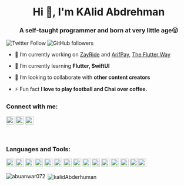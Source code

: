 <h1 align="center">Hi 👋, I'm KAlid Abdrehman</h1>
<h3 align="center">A self-taught programmer and born at very little age😜</h3>

![Twitter Follow](https://img.shields.io/twitter/follow/Kalide0912?label=Kalide0912&logo=twitter&style=for-the-badge)
![GitHub followers](https://img.shields.io/github/followers/kalidAbderhuman?logo=GitHub&style=for-the-badge)

- 🔭 I’m currently working on [ZayRide](https://www.zayride.com/) and [ArifPay](http://arifpay.net), [The Flutter Way](https://www.youtube.com/channel/UCKw9pIkPznoGSpRiq99PQmQ)

- 🌱 I’m currently learning **Flutter, SwiftUI**

- 👯 I’m looking to collaborate with **other content creators**

- ⚡ Fun fact **I love to play football and Chai over coffee.**

### Connect with me:

<a href="https://twitter.com/Kalide0912" target="blank"><img src="https://cdn.jsdelivr.net/npm/simple-icons@3.0.1/icons/twitter.svg" alt="Kalide0912" height="22" width="22" /></a>
<a href="https://www.linkedin.com/in/kalide-abderhamne-382480132/" target="blank"><img src="https://cdn.jsdelivr.net/npm/simple-icons@3.0.1/icons/linkedin.svg" alt="abuanwar072" height="22" width="22" /></a>
<a href="https://www.youtube.com/channel/UCKw9pIkPznoGSpRiq99PQmQ" target="blank"><img src="https://cdn.jsdelivr.net/npm/simple-icons@3.0.1/icons/youtube.svg" alt="ucjm7i4g4z7zgcja_hkhlcvw" height="22" width="22" /></a>


<br />

### Languages and Tools:

<p align="left"><img src="https://www.vectorlogo.zone/logos/dartlang/dartlang-icon.svg" alt="dart" width="22" height="22"/> <img src="https://www.vectorlogo.zone/logos/python/python-icon.svg" alt="django" width="22" height="22"/> <img src="https://www.vectorlogo.zone/logos/figma/figma-icon.svg" alt="figma" width="22" height="22"/> <img src="https://www.vectorlogo.zone/logos/firebase/firebase-icon.svg" alt="firebase" width="22" height="22"/> <img src="https://www.vectorlogo.zone/logos/pocoo_flask/pocoo_flask-icon.svg" alt="flask" width="22" height="22"/> <img src="https://www.vectorlogo.zone/logos/flutterio/flutterio-icon.svg" alt="flutter" width="22" height="22"/> <img src="https://www.vectorlogo.zone/logos/git-scm/git-scm-icon.svg" alt="git" width="22" height="22"/> <img src="https://www.vectorlogo.zone/logos/linux/linux-icon.svg" alt="linux" width="22" height="22"/> <img
src="https://upload.vectorlogo.zone/logos/laravel/images/fd9bffa7-873e-4946-92bc-815ed69faeec.svg" alt="laravel" width="22" height="22"/> <img 
src="https://www.vectorlogo.zone/logos/mysql/mysql-icon.svg" alt="mysql" width="22" height="22"/> <img 
src="https://www.vectorlogo.zone/logos/postgresql/postgresql-icon.svg" alt="postgresql" width="22" height="22"/> <img src="https://www.vectorlogo.zone/logos/docker/docker-icon.svg" alt="Docker container" width="22" height="22"/> <img src="https://www.vectorlogo.zone/logos/sketchapp/sketchapp-icon.svg" alt="sketch" width="22" height="22"/> <img src="https://www.vectorlogo.zone/logos/swift/swift-icon.svg" alt="swift" width="22" height="22"/><img 
src="https://www.vectorlogo.zone/logos/nodejs/nodejs-icon.svg" alt="node js" width="22" height="22"/></p>

<p><img align="left" src="https://github-readme-stats.vercel.app/api/top-langs/?username=abuanwar072&layout=compact&hide=html" alt="abuanwar072" /></p>

<p>&nbsp;<img align="center" src="https://github-readme-stats.vercel.app/api?username=kalidAbderhuman&show_icons=true".replaceAll("kalidAbderhuman","kalid") alt="kalidAbderhuman" /></p>


